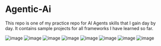 # Agentic-Ai
This repo is one of my practice repo for AI Agents skills that I gain day by day.
It contains sample projects for all frameworks I have learned so far.

![image](https://github.com/user-attachments/assets/a908b24f-4471-4fe9-a39e-a92fff6baa98)
![image](https://github.com/user-attachments/assets/f6dfe5c7-5b6d-4e64-83a7-b51ac0228bf6)
![image](https://github.com/user-attachments/assets/5757886f-3fc3-41b8-acab-f79ccf57fecf)
![image](https://github.com/user-attachments/assets/8388d2ca-e00e-4156-8132-6f14162d4209)
![image](https://github.com/user-attachments/assets/7bd0dc64-46da-491d-ab67-ea447c4459c0)
![image](https://github.com/user-attachments/assets/f724c48d-c0bd-4c3f-8170-4f2ad96fd1c2)
![image](https://github.com/user-attachments/assets/0eb9c4ee-ee9a-4ce0-ac6a-44c559437d25)
![image](https://github.com/user-attachments/assets/a15476b0-c70c-4495-85df-ac8e55336c9c)

